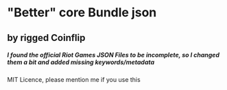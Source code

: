 # "Better" core Bundle json
## by rigged Coinflip

##### I found the official Riot Games JSON Files to be incomplete, so I changed them a bit and added missing keywords/metadata


MIT Licence, please mention me if you use this
